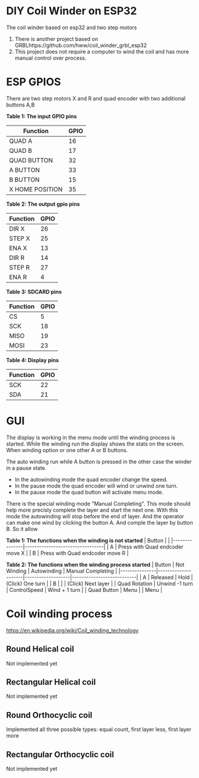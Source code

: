 # DIY Coil Winder on ESP32

The coil winder based on esp32 and two step motors

1. There is another project based on GRBLhttps://github.com/hww/coil_winder_grbl_esp32
2. This project does not require a computer to wind the coil and has more manual control over process.

# ESP GPIOS

There are two step motors X and R and quad encoder with two additional buttons A,B

**Table 1: The input GPIO pins**

| Function    | GPIO |
|-------------|------|
| QUAD A      |   16 |
| QUAD B      |   17 |
| QUAD BUTTON |   32 | 
| A BUTTON    |   33 | 
| B BUTTON    |   15 |
| X HOME POSITION | 35 |

**Table 2: The output gpio pins**

| Function | GPIO |
|----------|------|
| DIR X    |   26 |
| STEP X   |   25 |
| ENA X    |   13 |
| DIR R    |   14 |
| STEP R   |   27 |
| ENA R    |   4  |

**Table 3: SDCARD pins**

| Function | GPIO |
|----------|------|
| CS       |    5 |
| SCK      |   18 |
| MISO     |   19 |
| MOSI     |   23 |

**Table 4: Display pins**

| Function | GPIO |
|----------|------|
| SCK      |   22 |
| SDA      |   21 |

# GUI

The display is working in the menu mode until the winding process is started.
While the winding run the display shows the stats on the screen. When winding 
option or one other A or B buttons.

The auto winding run while A button is pressed in the other case the winder in 
a pause state. 

- In the autowinding mode the quad encoder change the speed. 
- In the pause mode the quad encoder will wind or unwind one turn.
- In the pause mode the quad button will activate menu mode.

There is the special winding mode "Manual Completing". This mode should help 
more precisly complete the layer and start the next one. With this mode the 
autowinding will stop before the end of layer. And the operator can make one 
wind by clicking the button A. And comple the layer by button B. So it allow 

**Table 1: The functions when the winding is not started**
| Button        |                                 |
|---------------|---------------------------------|
|  A            | Press with Quad endcoder move X |
|  B            | Press with Quad endcoder move R |

**Table 2: The functions when the winding process started**
| Button        | Not Winding         | Autowinding       | Manual Completing         |
|---------------|---------------------|-------------------|---------------------------|
|  A            | Released            | Hold              | (Click) One turn          |
|  B            |                     |                   | (Click) Next layer        |
| Quad Rotation | Unwind -1 turn      | ControlSpeed      | Wind + 1 turn             |
| Quad Button   | Menu                |                   | Menu                      |


# Coil winding process

https://en.wikipedia.org/wiki/Coil_winding_technology

## Round Helical coil

Not implemented yet

## Rectangular Helical coil

Not implemented yet

## Round Orthocyclic coil

Implemented all three possible types: equal count, first layer less, first layer more

## Rectangular Orthocyclic coil

Not implemented yet



